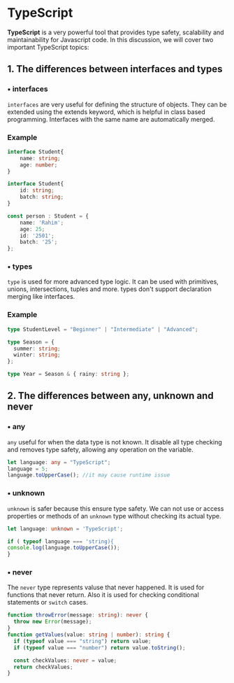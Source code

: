 # TypeScript

**TypeScript** is a very powerful tool that provides type safety, scalability and maintainability for Javascript code. In this discussion, we will cover two important TypeScript topics:

## 1. The differences between interfaces and types

### • interfaces

`interfaces` are very useful for defining the structure of objects. They can be extended using the extends keyword, which is helpful in class based programming. Interfaces with the same name are automatically merged.

### Example

```ts
interface Student{
    name: string;
    age: number;
}

interface Student{
    id: string;
    batch: string;
}

const person : Student = {
    name: 'Rahim';
    age: 25;
    id: '2501';
    batch: '25';
};
```

### • types

`type` is used for more advanced type logic. It can be used with primitives, unions, intersections, tuples and more. types don't support declaration merging like interfaces.

### Example

```ts
type StudentLevel = "Beginner" | "Intermediate" | "Advanced";

type Season = {
  summer: string;
  winter: string;
};

type Year = Season & { rainy: string };
```

## 2. The differences between any, unknown and never

### • any

`any` useful for when the data type is not known. It disable all type checking and removes type safety, allowing any operation on the variable.

```ts
let language: any = "TypeScript";
language = 5;
language.toUpperCase(); //it may cause runtime issue
```

### • unknown

`unknown` is safer because this ensure type safety. We can not use or access properties or methods of an `unknown` type without checking its actual type.

```ts
let language: unknown = 'TypeScript';

if ( typeof language === 'string){
console.log(language.toUpperCase());
}
```

### • never

The `never` type represents valuse that never happened. It is used for functions that never return. Also it is used for checking conditional statements or `switch` cases.

```ts
function throwError(message: string): never {
  throw new Error(message);
}
function getValues(value: string | number): string {
  if (typeof value === "string") return value;
  if (typeof value === "number") return value.toString();

  const checkValues: never = value;
  return checkValues;
}
```
